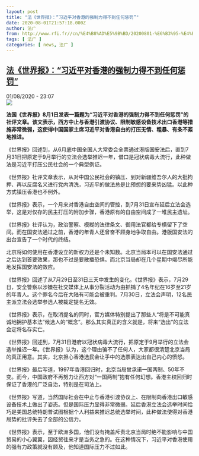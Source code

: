 ```yaml
---
layout: post
title: "法《世界报》：“习近平对香港的强制力得不到任何惩罚”"
date: 2020-08-01T21:57:18.000Z
author: 法广
from: http://www.rfi.fr//cn/%E4%B8%AD%E5%9B%BD/20200801-%E6%B3%95-%E4%B8%96%E7%95%8C%E6%8A%A5-%E4%B9%A0%E8%BF%91%E5%B9%B3%E5%AF%B9%E9%A6%99%E6%B8%AF%E7%9A%84%E5%BC%BA%E5%88%B6%E5%8A%9B%E5%BE%97%E4%B8%8D%E5%88%B0%E4%BB%BB%E4%BD%95%E6%83%A9%E7%BD%9A
tags: [ 法广 ]
categories: [ news, 法广 ]
---
```

<!--1596319038000-->
[法《世界报》：“习近平对香港的强制力得不到任何惩罚”](http://www.rfi.fr//cn/%E4%B8%AD%E5%9B%BD/20200801-%E6%B3%95-%E4%B8%96%E7%95%8C%E6%8A%A5-%E4%B9%A0%E8%BF%91%E5%B9%B3%E5%AF%B9%E9%A6%99%E6%B8%AF%E7%9A%84%E5%BC%BA%E5%88%B6%E5%8A%9B%E5%BE%97%E4%B8%8D%E5%88%B0%E4%BB%BB%E4%BD%95%E6%83%A9%E7%BD%9A)
------

<div>
<div>01/08/2020 - 23:07</div><img src="https://s.rfi.fr/media/display/1667215c-d43a-11ea-bcf6-005056bf87d6/w:310/p:16x9/Xi-Jinping-1.jpg"><p><strong>法国《世界报》8月1日发表一篇题为“习近平对香港的强制力得不到任何惩罚”的社评文章。该文表示，西方中止与香港引渡协议、限制敏感设备技术出口香港等措施非常微弱，这使得中国国家主席习近平对香港自由的打压无情、粗暴、有条不紊地推进。</strong></p><div class="t-content__body u-clearfix"><div class="m-interstitial"></div><p>《世界报》回述到，从6月底中国全国人大常委会全票通过港版国安法后，直到7月31日把原定于9月举行的立法会选举推迟一年，借口是冠状病毒大流行，此种做法是习近平打压公民社会的一个典型例证。</p><p>《世界报》社评文章表示，从对中国公民社会的镇压、到对新疆维吾尔人的大批拘押、再以反腐名义进行党内清洗，习近平的做法总是比预想的要来势凶猛。以此种方式镇压香港也不例外。</p><p>《世界报》表示，一个月来对香港自由空间的管控，到7月31日宣布延后立法会选举，这是对仅存的民主打压的附加步骤，香港原有的自由空间成了一堆民主遗址。</p><p>《世界报》社评认为，政治警察、模糊的法律条文、御用法官都给专横留下了空间。而在国安法通过之前，香港的年青人还曾奋不顾身地争取自由。港版国安法的出台宣告了一个时代的终结。</p><p>北京将如何使用在香港设立的新权力还是个未知数。北京当局本可以在国安法通过之后达到首要效果，那也不过是要散播恐惧。而北京当局却在几个星期中竭尽所能地发挥国安法的效应。</p><p>《世界报》回述了从7月29日至31日三天中发生的变化。《世界报》表示，7月29日，安全警察以涉嫌在社交媒体上从事分裂活动为由抓捕了4名年纪在16岁至21岁的年青人。这个罪名今后在大陆有可能会被重判。7月30日，立法会声明，12名民主派立法会选举参选人被裁定提名无效。</p><p>《世界报》表示，在取消提名的同时，官方媒体特别提出了那些人“将是不可能真诚地拥护基本法”候选人的“概念”。那么其实真正的含义就是，将来“选出”的立法会定将名存实亡。</p><p>《世界报》回述到，7月31日港府以冠状病毒大流行，把原定于9月举行的立法会选举推迟一年。《世界报》认为，这个理由骗不了任何人，大家都很清楚北京当局的真正用意。其实，北京担心香港选民会让手中的选票表达出自己内心的愤怒。</p><p>《世界报》最后写道，1997年香港回归时，北京当局曾承诺一国两制、50年不变。而今，中国政府不再努力让西方对“一国两制”抱有任何幻想。香港主权回归时保证了香港的广泛自治，特别是在司法上。</p><p>《世界报》写道，当然国际社会在中止与香港引渡协议上、在限制向香港出口敏感设备技术上做出了姿态。但是国际压力显得非常微弱。延后香港立法会选举时间恰巧是美国总统特朗普试图根据个人利益来推迟总统选举时间，此种做法使得对香港局势的批评失去了全部的公信力。</p><p>《世界报》表示，至于欧洲多国，他们没有掩盖斥责北京当局时绝不能影响与中国贸易的小心翼翼，因经贸往来才是当务之急的。在这种情况下，习近平对香港使用的强有力政策就没有顾及，他知道国际压力不过如此。</p><p> </p><div class="o-self-promo o-self-promo--nl o-self-promo--hidden" data-selfpromo-newsletter></div><div class="o-self-promo o-self-promo--app o-self-promo--hidden" data-selfpromo-app></div></div>
</div>
